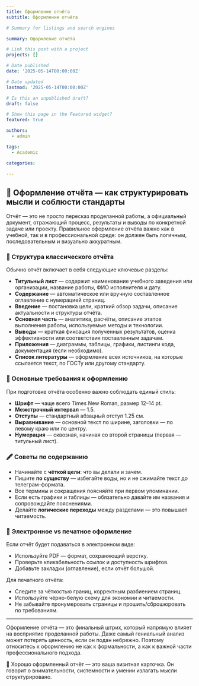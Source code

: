 ```yaml
---
title: Оформление отчёта
subtitle: Оформление отчёта

# Summary for listings and search engines

summary: Оформление отчёта

# Link this post with a project
projects: []

# Date published
date: '2025-05-14T00:00:00Z'

# Date updated
lastmod: '2025-05-14T00:00:00Z'

# Is this an unpublished draft?
draft: false

# Show this page in the Featured widget?
featured: true

authors:
  - admin

tags:
  - Academic

categories:
  
---
```


## 📄 Оформление отчёта — как структурировать мысли и соблюсти стандарты

Отчёт — это не просто пересказ проделанной работы, а официальный документ, отражающий процесс, результаты и выводы по конкретной задаче или проекту. Правильное оформление отчёта важно как в учебной, так и в профессиональной среде: он должен быть логичным, последовательным и визуально аккуратным.

### 🧩 Структура классического отчёта

Обычно отчёт включает в себя следующие ключевые разделы:

- **Титульный лист** — содержит наименование учебного заведения или организации, название работы, ФИО исполнителя и дату.
- **Содержание** — автоматическое или вручную составленное оглавление с нумерацией страниц.
- **Введение** — постановка цели, краткий обзор задачи, описание актуальности и структуры отчёта.
- **Основная часть** — аналитика, расчёты, описание этапов выполнения работы, используемые методы и технологии.
- **Выводы** — краткая фиксация полученных результатов, оценка эффективности или соответствия поставленным задачам.
- **Приложения** — диаграммы, таблицы, графики, листинги кода, документация (если необходимо).
- **Список литературы** — оформление всех источников, на которые ссылается текст, по ГОСТу или другому стандарту.

### 📐 Основные требования к оформлению

При подготовке отчёта особенно важно соблюдать единый стиль:

- **Шрифт** — чаще всего Times New Roman, размер 12–14 pt.
- **Межстрочный интервал** — 1.5.
- **Отступы** — стандартный абзацный отступ 1.25 см.
- **Выравнивание** — основной текст по ширине, заголовки — по левому краю или по центру.
- **Нумерация** — сквозная, начиная со второй страницы (первая — титульный лист).

### 🖋️ Советы по содержанию

- Начинайте с **чёткой цели**: что вы делали и зачем.
- Пишите **по существу** — избегайте воды, но и не сжимайте текст до телеграм-формата.
- Все термины и сокращения поясняйте при первом упоминании.
- Если есть графики и таблицы — обязательно давайте им названия и сопровождайте пояснениями.
- Делайте **логические переходы** между разделами — это повышает читаемость.

### 🧾 Электронное vs печатное оформление

Если отчёт будет подаваться в электронном виде:

- Используйте PDF — формат, сохраняющий верстку.
- Проверьте кликабельность ссылок и доступность шрифтов.
- Добавьте закладки (оглавление), если отчёт большой.

Для печатного отчёта:

- Следите за чёткостью границ, корректным разбиением страниц.
- Используйте чёрно-белую схему для экономии и читаемости.
- Не забывайте пронумеровать страницы и прошить/сброшюровать по требованиям.

---

Оформление отчёта — это финальный штрих, который напрямую влияет на восприятие проделанной работы. Даже самый гениальный анализ может потерять ценность, если он подан небрежно. Поэтому относитесь к оформлению не как к формальности, а как к важной части профессионального подхода.

🧠 Хорошо оформленный отчёт — это ваша визитная карточка. Он говорит о внимательности, системности и умении излагать мысли структурировано.

